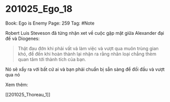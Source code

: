 # 201025_Ego_18

Book: Ego is Enemy
Page: 259
Tag: #Note

Robert Luis Steveson đã từng nhận xet về cuộc gặp mặt giữa Alexander đại đế và Diogenes:

> Thật đau đớn khi phải vất vả làm việc và vượt qua muôn trùng gian khó, để đến khi hoàn thành lại nhận ra rằng nhân loại chẳng thèm quan tâm tới thành tích của bạn.

Nó sẽ xẩy ra với bất cứ ai và bạn phải chuẩn bị sẵn sàng để đối đầu và vượt qua nó

Xem thêm:

[[201025_Thoreau_1]]
